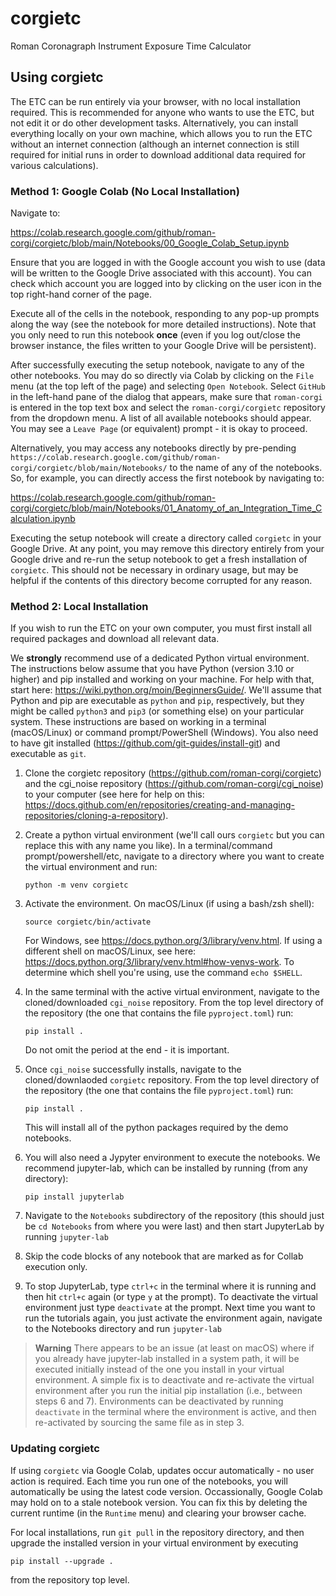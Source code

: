 # corgietc
Roman Coronagraph Instrument Exposure Time Calculator

## Using corgietc

The ETC can be run entirely via your browser, with no local installation required.  This is recommended for anyone who wants to use the ETC, but not edit it or do other development tasks. Alternatively, you can install everything locally on your own machine, which allows you to run the ETC without an internet connection (although an internet connection is still required for initial runs in order to download additional data required for various calculations).

### Method 1: Google Colab (No Local Installation)

Navigate to:

https://colab.research.google.com/github/roman-corgi/corgietc/blob/main/Notebooks/00_Google_Colab_Setup.ipynb

Ensure that you are logged in with the Google account you wish to use (data will be written to the Google Drive associated with this account).  You can check which account you are logged into by clicking on the user icon in the top right-hand corner of the page. 

Execute all of the cells in the notebook, responding to any pop-up prompts along the way (see the notebook for more detailed instructions). Note that you only need to run this notebook **once** (even if you log out/close the browser instance, the files written to your Google Drive will be persistent).

After successfully executing the setup notebook, navigate to any of the other notebooks.  You may do so directly via Colab by clicking on the `File` menu (at the top left of the page) and selecting `Open Notebook`. Select `GitHub` in the left-hand pane of the dialog that appears, make sure that `roman-corgi` is entered in the top text box and select the `roman-corgi/corgietc` repository from the dropdown menu.  A list of all available notebooks should appear. You may see a `Leave Page` (or equivalent) prompt - it is okay to proceed. 

Alternatively, you may access any notebooks directly by pre-pending `https://colab.research.google.com/github/roman-corgi/corgietc/blob/main/Notebooks/` to the name of any of the notebooks.  So, for example, you can directly access the first notebook by navigating to:

https://colab.research.google.com/github/roman-corgi/corgietc/blob/main/Notebooks/01_Anatomy_of_an_Integration_Time_Calculation.ipynb

Executing the setup notebook will create a directory called `corgietc` in your Google Drive.  At any point, you may remove this directory entirely from your Google drive and re-run the setup notebook to get a fresh installation of `corgietc`. This should not be necessary in ordinary usage, but may be helpful if the contents of this directory become corrupted for any reason. 

### Method 2: Local Installation

If you wish to run the ETC on your own computer, you must first install all required packages and download all relevant data.  

We **strongly** recommend use of a dedicated Python virtual environment.  The instructions below assume that you have Python (version 3.10 or higher) and pip installed and working on your machine. For help with that, start here: https://wiki.python.org/moin/BeginnersGuide/. We'll assume that Python and pip are executable as `python` and `pip`, respectively, but they might be called `python3` and `pip3` (or something else) on your particular system. These instructions are based on working in a terminal (macOS/Linux) or command prompt/PowerShell (Windows). You also need to have git installed (https://github.com/git-guides/install-git) and executable as `git`. 

1. Clone the corgietc repository (https://github.com/roman-corgi/corgietc) and the cgi_noise repository (https://github.com/roman-corgi/cgi_noise) to your computer (see here for help on this: https://docs.github.com/en/repositories/creating-and-managing-repositories/cloning-a-repository).

2. Create a python virtual environment (we'll call ours `corgietc` but you can replace this with any name you like). In a terminal/command prompt/powershell/etc, navigate to a directory where you want to create the virtual environment and run:
   
   ```python -m venv corgietc```
   
3. Activate the environment. On macOS/Linux (if using a bash/zsh shell):

    ```source corgietc/bin/activate```

   For Windows, see https://docs.python.org/3/library/venv.html.  If using a different shell on macOS/Linux, see here: https://docs.python.org/3/library/venv.html#how-venvs-work.  To determine which shell you're using, use the command `echo $SHELL`.

5. In the same terminal with the active virtual environment, navigate to the cloned/downloaded `cgi_noise` repository.  From the top level directory of the repository (the one that contains the file `pyproject.toml`) run:

    ```pip install .```

   Do not omit the period at the end - it is important. 

7. Once `cgi_noise` successfully installs, navigate to the cloned/downlaoded `corgietc` repository.  From the top level directory of the repository (the one that contains the file `pyproject.toml`) run:

    ```
    pip install .
    ```
    
    This will install all of the python packages required by the demo notebooks.
 
8. You will also need a Jypyter environment to execute the notebooks.  We recommend jupyter-lab, which can be installed by running (from any directory):

    ```pip install jupyterlab```


9. Navigate to the `Notebooks` subdirectory of the repository (this should just be `cd Notebooks` from where you were last) and then start JupyterLab by running `jupyter-lab`

10. Skip the code blocks of any notebook that are marked as for Collab execution only.

11. To stop JupyterLab, type `ctrl+c` in the terminal where it is running and then hit `ctrl+c` again (or type `y` at the prompt). To deactivate the virtual environment just type `deactivate` at the prompt.  Next time you want to run the tutorials again, you just activate the environment again, navigate to the Notebooks directory and run `jupyter-lab`

>**Warning**
>There appears to be an issue (at least on macOS) where if you already have jupyter-lab installed in a system path, it will be executed initially instead of the one you install in your virtual environment.  A simple fix is to deactivate and re-activate the virtual environment after you run the initial pip installation (i.e., between steps 6 and 7).  Environments can be deactivated by running `deactivate` in the terminal where the environment is active, and then re-activated by sourcing the same file as in step 3. 

### Updating corgietc

If using `corgietc` via Google Colab, updates occur automatically - no user action is required. Each time you run one of the notebooks, you will automatically be using the latest code version.  Occassionally, Google Colab may hold on to a stale notebook version.  You can fix this by deleting the current runtime (in the `Runtime` menu) and clearing your browser cache. 

For local installations, run `git pull` in the repository directory, and then upgrade the installed version in your virtual environment by executing 

```pip install --upgrade .```

from the repository top level.


